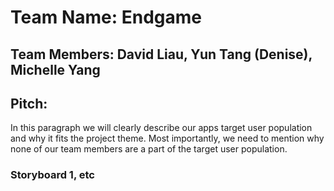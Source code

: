 # Team Name: Endgame
## Team Members: David Liau, Yun Tang (Denise), Michelle Yang
## Pitch:
In this paragraph we will clearly describe our apps target user population and why it fits the project theme. Most importantly, we need to mention why none of our team members are a part of the target user population.

### Storyboard 1, etc

